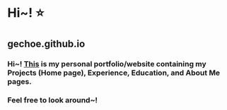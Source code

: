 # Hi~! ⭐️
## gechoe.github.io

### Hi~! [This](https://gechoe.github.io/index.html) is my personal portfolio/website containing my Projects (Home page), Experience, Education, and About Me pages.

### Feel free to look around~!